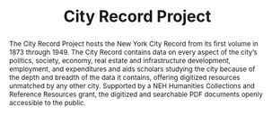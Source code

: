 ---
pid: city-record
title: City Record Project
category: Other
abstract: The City Record Project hosts the New York City Record from its first volume
  in 1873 through 1949. The City Record contains data on every aspect of the city’s
  politics, society, economy, real estate and infrastructure development, employment,
  and expenditures and aids scholars studying the city because of the depth and breadth
  of the data it contains, offering digitized resources unmatched by any other city.
  Supported by a NEH Humanities Collections and Reference Resources grant, the digitized
  and searchable PDF documents openly accessible to the public.
pis:
- soffer
link: http://cityrecord.engineering.nyu.edu/
local_image: city-record.jpg
layout: project
---